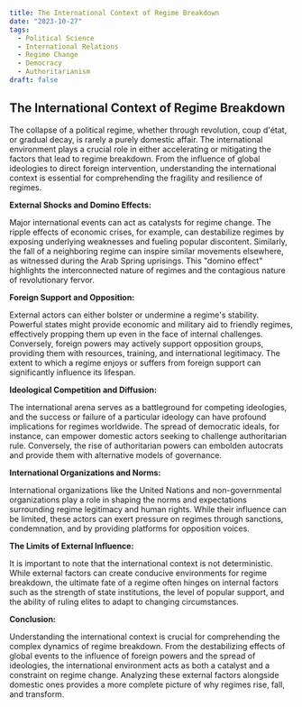 ```yaml
title: The International Context of Regime Breakdown
date: "2023-10-27"
tags: 
  - Political Science
  - International Relations
  - Regime Change
  - Democracy
  - Authoritarianism
draft: false
```

## The International Context of Regime Breakdown

The collapse of a political regime, whether through revolution, coup d'état, or gradual decay, is rarely a purely domestic affair. The international environment plays a crucial role in either accelerating or mitigating the factors that lead to regime breakdown. From the influence of global ideologies to direct foreign intervention, understanding the international context is essential for comprehending the fragility and resilience of regimes.

**External Shocks and Domino Effects:**

Major international events can act as catalysts for regime change. The ripple effects of economic crises, for example, can destabilize regimes by exposing underlying weaknesses and fueling popular discontent. Similarly, the fall of a neighboring regime can inspire similar movements elsewhere, as witnessed during the Arab Spring uprisings. This "domino effect" highlights the interconnected nature of regimes and the contagious nature of revolutionary fervor.

**Foreign Support and Opposition:**

External actors can either bolster or undermine a regime's stability. Powerful states might provide economic and military aid to friendly regimes, effectively propping them up even in the face of internal challenges. Conversely, foreign powers may actively support opposition groups, providing them with resources, training, and international legitimacy. The extent to which a regime enjoys or suffers from foreign support can significantly influence its lifespan.

**Ideological Competition and Diffusion:**

The international arena serves as a battleground for competing ideologies, and the success or failure of a particular ideology can have profound implications for regimes worldwide. The spread of democratic ideals, for instance, can empower domestic actors seeking to challenge authoritarian rule. Conversely, the rise of authoritarian powers can embolden autocrats and provide them with alternative models of governance.

**International Organizations and Norms:**

International organizations like the United Nations and non-governmental organizations play a role in shaping the norms and expectations surrounding regime legitimacy and human rights. While their influence can be limited, these actors can exert pressure on regimes through sanctions, condemnation, and by providing platforms for opposition voices.

**The Limits of External Influence:**

It is important to note that the international context is not deterministic. While external factors can create conducive environments for regime breakdown, the ultimate fate of a regime often hinges on internal factors such as the strength of state institutions, the level of popular support, and the ability of ruling elites to adapt to changing circumstances.

**Conclusion:**

Understanding the international context is crucial for comprehending the complex dynamics of regime breakdown. From the destabilizing effects of global events to the influence of foreign powers and the spread of ideologies, the international environment acts as both a catalyst and a constraint on regime change. Analyzing these external factors alongside domestic ones provides a more complete picture of why regimes rise, fall, and transform.